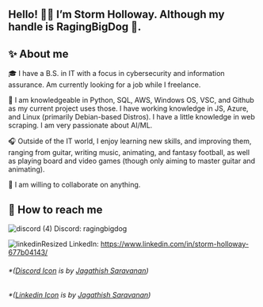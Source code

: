 ## Hello! 🙋‍♂️ I’m Storm Holloway. Although my handle is RagingBigDog 🐩. 

## ✨ About me

🎓 I have a B.S. in IT with a focus in cybersecurity and information assurance. Am currently looking for a job while I freelance.

📜 I am knowledgeable in Python, SQL, AWS, Windows OS, VSC, and Github as my current project uses those. I have working knowledge in JS, Azure, and Linux (primarily Debian-based Distros). I have a little knowledge in web scraping. I am very passionate about AI/ML.

🎧 Outside of the IT world, I enjoy learning new skills, and improving them, ranging from guitar, writing music, animating, and fantasy football, as well as playing board and video games (though only aiming to master guitar and animating).

🤝 I am willing to collaborate on anything.

## 📱 How to reach me

![discord (4)](https://user-images.githubusercontent.com/59346437/178848996-d4460f60-4cba-4810-b868-689af1d0d081.png) Discord: ragingbigdog

![linkedinResized](https://user-images.githubusercontent.com/59346437/179131155-d417c7ce-ed6d-4dfe-98f9-5b69895ff640.png) LinkedIn: https://www.linkedin.com/in/storm-holloway-677b04143/



###### *(<a href="https://iconscout.com/icons/discord" target="_blank">Discord Icon</a> is by <a href="https://iconscout.com/contributors/jagathish" target="_blank">Jagathish Saravanan</a>)

###### *(<a href="https://iconscout.com/icons/linkedin" target="_blank">Linkedin Icon</a> is by <a href="https://iconscout.com/contributors/jagathish" target="_blank">Jagathish Saravanan</a>)

<!---
RagingBigDog/RagingBigDog is a ✨ special ✨ repository because its `README.md` (this file) appears on your GitHub profile.
You can click the Preview link to take a look at your changes.
--->

